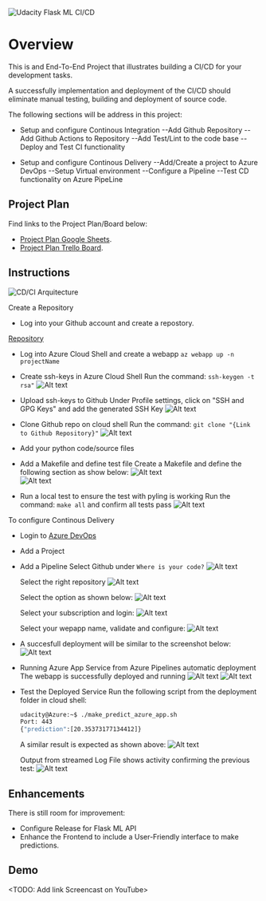 ![Udacity Flask ML CI/CD](https://github.com/femog008/UdacityFlaskMLProject/workflows/Python%20application%20test%20with%20Github%20Actions/badge.svg)

# Overview

This is and End-To-End Project that illustrates building a CI/CD for your development tasks.

A successfully implementation and deployment of the CI/CD should eliminate manual testing, building and deployment of source code.

The following sections will be address in this project:

* Setup and configure Continous Integration
    --Add Github Repository
    --Add Github Actions to Repository
    --Add Test/Lint to the code base
    --Deploy and Test CI functionality

* Setup and configure Continous Delivery
    --Add/Create a project to Azure DevOps
    --Setup Virtual environment
    --Configure a Pipeline
    --Test CD functionality on Azure PipeLine


## Project Plan

Find links to the Project Plan/Board below:

* [Project Plan Google Sheets](https://trello.com/b/9fkfM44w/udacity-flaskml-cicd).
* [Project Plan Trello Board](https://docs.google.com/spreadsheets/d/1SjQ7rr3Z2w4xwnkOLhOgVUFBdpgUWeWlp3MD_4WFXwU/edit#gid=311255061).

## Instructions

![CD/CI Arquitecture](images/screenshot_1.png?raw=true "CD/CI Arquitecture")

Create a Repository

* Log into your Github account and create a repostory.

[Repository](images/screenshot_2.png?raw=true "New Repo")

* Log into Azure Cloud Shell and create a webapp
    `az webapp up -n projectName`
    
* Create ssh-keys in Azure Cloud Shell
    Run the command: `ssh-keygen -t rsa"`
    ![Alt text](images/screenshot_4.png?raw=true "Generate SSH Key")
        
* Upload ssh-keys to Github
    Under Profile settings, click on "SSH and GPG Keys" and add the generated SSH Key
    ![Alt text](images/screenshot_5.png?raw=true "Add SSH Key")
    
* Clone Github repo on cloud shell
    Run the command: `git clone "{Link to Github Repository}"`
    ![Alt text](images/screenshot_6.png?raw=true "Clone repo")   
    
* Add your python code/source files

* Add a Makefile and define test file
    Create a Makefile and define the following section as show below:
    ![Alt text](images/screenshot_7.png?raw=true "Add Makefile")    
    ![Alt text](images/screenshot_8.png?raw=true "Add test file")    
    
* Run a local test to ensure the test with pyling is working 
    Run the command: `make all` and confirm all tests pass
    ![Alt text](images/screenshot_9.png?raw=true "Run make all")

To configure Continous Delivery

* Login to [Azure DevOps](https://dev.azure.com)
* Add a Project
* Add a Pipeline
    Select Github under `Where is your code?`
    ![Alt text](images/screenshot_10.png?raw=true "Add pipeline")
    
    Select the right repository
    ![Alt text](images/screenshot_11.png?raw=true "choose repository")
    
    Select the option as shown below:
    ![Alt text](images/screenshot_12.png?raw=true "choose Python To Linux")
    
    Select your subscription and login:
    ![Alt text](images/screenshot_13.png?raw=true "Choose subscription")
    
    Select your wepapp name, validate and configure:
    ![Alt text](images/screenshot_13.png?raw=true "choose webapp")
    
* A succesfull deployment will be similar to the screenshot below:
    ![Alt text](images/screenshot_15.png?raw=true "Add pipeline")
    
* Running Azure App Service from Azure Pipelines automatic deployment
    The webapp is successfully deployed and running
    ![Alt text](images/screenshot_3.png?raw=true "Running WebApp")
    ![Alt text](images/screenshot_16.png?raw=true "App via browser")
    
* Test the Deployed Service
    Run the following script from the deployment folder in cloud shell:
    ```bash
    udacity@Azure:~$ ./make_predict_azure_app.sh
    Port: 443
    {"prediction":[20.35373177134412]}
    ```
    
    A similar result is expected as shown above:
    ![Alt text](images/screenshot_17.png?raw=true "Prediction Result")
    
    Output from streamed Log File shows activity confirming the previous test:
    ![Alt text](images/screenshot_18.png?raw=true "Log ")

## Enhancements

There is still room for improvement:

* Configure Release for Flask ML API
* Enhance the Frontend to include a User-Friendly interface to make predictions.

## Demo 

<TODO: Add link Screencast on YouTube>


